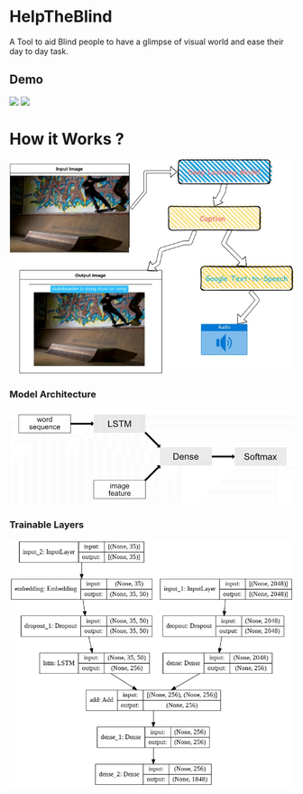 # HelpTheBlind
A Tool to aid Blind people to have a glimpse of visual world and ease their day to day task.
## Demo
![](./images/working.gif)
![](./images/workingbike.gif)

# How it Works ?
![](./images/flow.jpg)
### Model Architecture
![](./images/dl-modelarch.png)
### Trainable Layers
![](./images/model.png)
